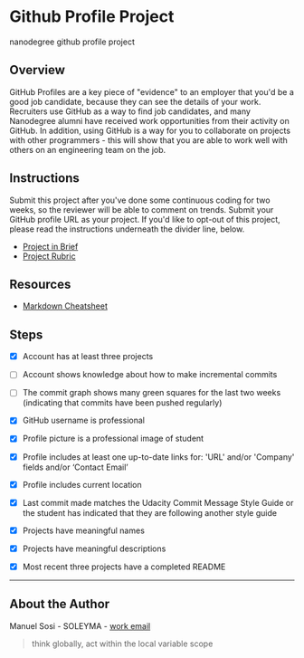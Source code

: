 # Github Profile Project
nanodegree github profile project

## Overview
GitHub Profiles are a key piece of "evidence" to an employer that you'd be a good job candidate, because they can see the details of your work. Recruiters use GitHub as a way to find job candidates, and many Nanodegree alumni have received work opportunities from their activity on GitHub. In addition, using GitHub is a way for you to collaborate on projects with other programmers - this will show that you are able to work well with others on an engineering team on the job.
## Instructions
Submit this project after you've done some continuous coding for two weeks, so the reviewer will be able to comment on trends.
Submit your GitHub profile URL as your project.
If you'd like to opt-out of this project, please read the instructions underneath the divider line, below.

* [Project in Brief](https://classroom.udacity.com/nanodegrees/nd0011/parts/6626f10d-e207-475a-9139-7ebfe24daf38/modules/97c40fd0-5f40-45fc-997f-6d25ed8cc1c9/lessons/de38d0de-afac-4d34-a339-25c2519cf9f9/project)
* [Project Rubric](https://review.udacity.com/#!/rubrics/52/view)

## Resources
* [Markdown Cheatsheet](https://commonmark.org/help/)

## Steps
* [x] Account has at least three projects
* [ ] Account shows knowledge about how to make incremental commits
* [ ] The commit graph shows many green squares for the last two weeks (indicating that commits have been pushed regularly)

* [x] GitHub username is professional 
* [x] Profile picture is a professional image of student
* [x] Profile includes at least one up-to-date links for: 'URL' and/or 'Company' fields and/or ‘Contact Email’
* [x] Profile includes current location

* [x] Last commit made matches the Udacity Commit Message Style Guide or the student has indicated that they are following another style guide

* [x] Projects have meaningful names 
* [x] Projects have meaningful descriptions
* [x] Most recent three projects have a completed README

---

## About the Author
Manuel Sosi - SOLEYMA - [work email](mailto:manuel.sosi@soleyma.com)
> think globally, act within the local variable scope
